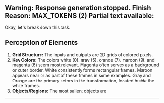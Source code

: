 Warning: Response generation stopped. Finish Reason: MAX_TOKENS (2)
Partial text available:
---
Okay, let's break down this task.

## Perception of Elements

1.  **Grid Structure:** The inputs and outputs are 2D grids of colored pixels.
2.  **Key Colors:** The colors white (0), gray (5), orange (7), maroon (9), and magenta (6) seem most relevant. Magenta often serves as a background or outer border. White consistently forms rectangular frames. Maroon appears near or as part of these frames in some examples. Gray and Orange are the primary actors in the transformation, located *inside* the white frames.
3.  **Objects/Regions:** The most salient objects are
---
